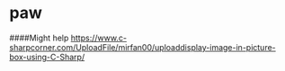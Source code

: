 # paw

####Might help
https://www.c-sharpcorner.com/UploadFile/mirfan00/uploaddisplay-image-in-picture-box-using-C-Sharp/
